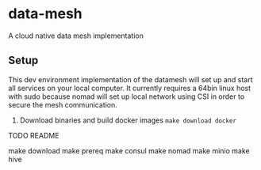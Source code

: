 # data-mesh
A cloud native data mesh implementation 

## Setup
This dev environment implementation of the datamesh will set up and start all services on your local computer.
It currently requires a 64bin linux host with sudo because nomad will set up local network using CSI in order to secure the mesh communication.

1. Download binaries and build docker images
`make download docker`

TODO README

make download
make prereq
make consul
make nomad
make minio
make hive
